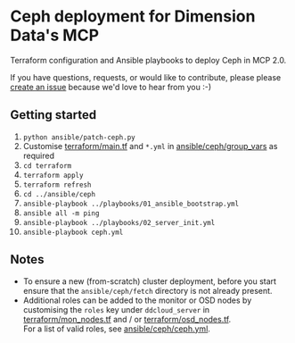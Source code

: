 # Ceph deployment for Dimension Data's MCP

Terraform configuration and Ansible playbooks to deploy Ceph in MCP 2.0.

If you have questions, requests, or would like to contribute, please please [create an issue](https://github.com/DimensionDataResearch/ceph-ddcloud/issues/new) because we'd love to hear from you :-)

## Getting started

1. `python ansible/patch-ceph.py`
2. Customise [terraform/main.tf](terraform/main.tf) and `*.yml` in [ansible/ceph/group_vars](ansible/ddcloud_group_vars) as required
3. `cd terraform`
4. `terraform apply`
5. `terraform refresh`
6. `cd ../ansible/ceph`
7. `ansible-playbook ../playbooks/01_ansible_bootstrap.yml`
8. `ansible all -m ping`
9. `ansible-playbook ../playbooks/02_server_init.yml`
10. `ansible-playbook ceph.yml`

## Notes

* To ensure a new (from-scratch) cluster deployment, before you start ensure that the `ansible/ceph/fetch` directory is not already present.
* Additional roles can be added to the monitor or OSD nodes by customising the `roles` key under `ddcloud_server` in [terraform/mon_nodes.tf](terraform/mon_nodes.tf) and / or [terraform/osd_nodes.tf](terraform/osd_nodes.tf).  
  For a list of valid roles, see [ansible/ceph/ceph.yml](ansible/ceph/ceph.yml).